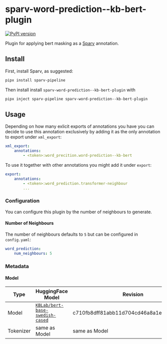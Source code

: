 # sparv-word-prediction--kb-bert-plugin

[![PyPI version](https://badge.fury.io/py/sparv-word-prediction--kb-bert-plugin.svg)](https://pypi.org/project/sparv-word-prediction--kb-bert-plugin)

Plugin for applying bert masking as a [Sparv](https://github.com/spraakbanken/sparv-pipeline) annotation.

## Install

First, install Sparv, as suggested:

```bash
pipx install sparv-pipeline
```

Then install install `sparv-word-prediction--kb-bert-plugin` with

```bash
pipx inject sparv-pipeline sparv-word-prediction--kb-bert-plugin
```

## Usage

Depending on how many exlicit exports of annotations you have you can decide to use this
annotation exclusively by adding it as the only annotation to export under `xml_export`:

```yaml
xml_export:
    annotations:
        - <token>:word_precition.word-prediction--kb-bert
```

To use it together with other annotations you might add it under `export`:

```yaml
export:
    annotations:
        - <token>:word_prediction.transformer-neighbour
        ...
```

### Configuration

You can configure this plugin by the number of neighbours to generate.

#### Number of Neighbours

The number of neighbours defaults to `5` but can be configured in `config.yaml`:

```yaml
word_prediction:
    num_neighbours: 5
```

### Metadata

#### Model

Type | HuggingFace Model | Revision
--- | --- | ---
Model | [`KBLab/bert-base-swedish-cased`](https://huggingface.co/KBLab/bert-base-swedish-cased) | c710fb8dff81abb11d704cd46a8a1e010b2b022c
Tokenizer | same as Model  | same as Model
